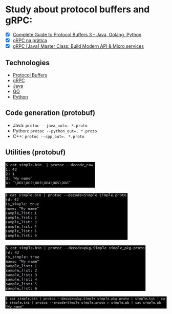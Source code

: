 # Study about protocol buffers and gRPC:

* [X] [Complete Guide to Protocol Buffers 3 - Java, Golang, Python](https://www.udemy.com/course/protocol-buffers/)
* [X] [gRPC na pràtica](https://www.youtube.com/playlist?list=PLJZ5NZd1v4dCj-n2QDkGxXwWv7rNmnC5g)
* [X] [gRPC [Java] Master Class: Build Modern API & Micro services](https://www.udemy.com/course/grpc-java/)

## Technologies

* [Protocol Buffers](https://protobuf.dev/)
* [gRPC](https://grpc.io/)
* [Java](https://www.oracle.com/java/)
* [GO](https://go.dev/)
* [Python](https://www.python.org/)

## Code generation (protobuf)

* Java:
	``protoc --java_out=. *.proto``
* Python:
	``protoc --python_out=. *.proto``
* C++:
	``protoc --cpp_out=. *.proto``

## Utilities (protobuf)

![Example --decode_raw](example_decode_raw.jpg)

![Example --decode](example_decode.jpg)

![Example --decode with package](example_decode_pkg.jpg)

![Example --encode](example_encode.jpg)
